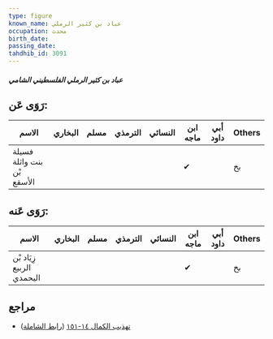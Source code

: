 ```yaml
---
type: figure
known_name: عباد بن كثير الرملي
occupation: محدث
birth_date:
passing_date:
tahdhib_id: 3091
---
```

##### عباد بن كثير الرملي الفلسطيني الشامي

## رَوَى عَن:
| الاسم                      | البخاري | مسلم | الترمذي | النسائي | ابن ماجه | أبي داود | Others |
| -------------------------- | ------- | ---- | ------- | ------- | -------- | -------- | ------ |
| فسيلة بنت واثلة بْن الأسقع |         |      |         |         | ✔        |          | بخ     |
## رَوَى عَنه:
| الاسم                     | البخاري | مسلم | الترمذي | النسائي | ابن ماجه | أبي داود | Others |
| ------------------------- | ------- | ---- | ------- | ------- | -------- | -------- | ------ |
| زِيَاد بْن الربيع اليحمدي |         |      |         |         | ✔        |          | بخ     |
## مراجع
- [تهذيب الكمال ١٤-١٥١](obsidian://open?vault=Tahdhib-al-Kamal&file=Figures/٣٠٩١-عباد%20بن%20كثير%20الرملي%20الفلسطيني%20الشامي) ([رابط الشاملة](https://shamela.ws/book/3722/7079))